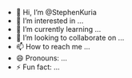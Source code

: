 - 👋 Hi, I’m @StephenKuria
- 👀 I’m interested in ...
- 🌱 I’m currently learning ...
- 💞️ I’m looking to collaborate on ...
- 📫 How to reach me ...
- 😄 Pronouns: ...
- ⚡ Fun fact: ...

<!---
StephenKuria/StephenKuria is a ✨ special ✨ repository because its `README.md` (this file) appears on your GitHub profile.
You can click the Preview link to take a look at your changes.
--->
